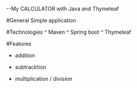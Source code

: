 --My CALCULATOR with Java and Thymeleaf

#General
Simple application

#Technologies
^ Maven
^ Spring boot
^ Thymeleaf

#Features
+ addition
- subtracktion
* multiplication
/ division